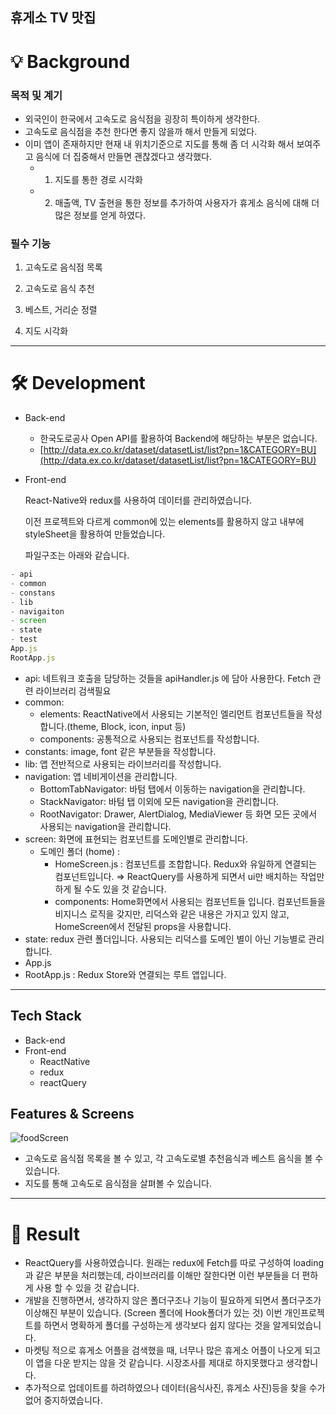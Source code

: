 ## 휴게소 TV 맛집

# **💡 Background**

### 목적 및 계기

- 외국인이 한국에서 고속도로 음식점을 굉장히 특이하게 생각한다.
- 고속도로 음식점을 추천 한다면 좋지 않을까 해서 만들게 되었다.
- 이미 앱이 존재하지만 현재 내 위치기준으로 지도를 통해 좀 더 시각화 해서 보여주고 음식에 더 집중해서 만들면 괜찮겠다고 생각했다.
    - 1) 지도를 통한 경로 시각화
    - 2) 매출액, TV 출현을 통한 정보를 추가하여 사용자가 휴게소 음식에 대해 더 많은 정보를 얻게 하였다.

### 필수 기능

1) 고속도로 음식점 목록

2) 고속도로 음식 추천

3) 베스트, 거리순 정렬

4) 지도 시각화

---

# **🛠 Development**

- Back-end
    - 한국도로공사 Open API를 활용하여 Backend에 해당하는 부분은 없습니다.
    - [http://data.ex.co.kr/dataset/datasetList/list?pn=1&CATEGORY=BU](http://data.ex.co.kr/dataset/datasetList/list?pn=1&CATEGORY=BU)
- Front-end
    
    React-Native와 redux를 사용하여 데이터를 관리하였습니다.
    
    이전 프로젝트와 다르게 common에 있는 elements를 활용하지 않고 내부에 styleSheet을 활용하여 만들었습니다.
    
    파일구조는 아래와 같습니다.
    

```jsx
- api
- common
- constans 
- lib
- navigaiton
- screen
- state
- test
App.js
RootApp.js
```

- api: 네트워크 호출을 담당하는 것들을 apiHandler.js 에 담아 사용한다. Fetch 관련 라이브러리 검색필요
- common:
    - elements: ReactNative에서 사용되는 기본적인 엘리먼트 컴포넌트들을 작성합니다.(theme, Block, icon, input 등)
    - components: 공통적으로 사용되는 컴포넌트를 작성합니다.
- constants: image, font 같은 부분들을 작성합니다.
- lib: 앱 전반적으로 사용되는 라이브러리를 작성합니다.
- navigation: 앱 네비게이션을 관리합니다.
    - BottomTabNavigator: 바텀 탭에서 이동하는 navigation을 관리합니다.
    - StackNavigator: 바텀 탭 이외에 모든 navigation을 관리합니다.
    - RootNavigator: Drawer, AlertDialog, MediaViewer 등 화면 모든 곳에서 사용되는 navigation을 관리합니다.
- screen: 화면에 표현되는 컴포넌트를 도메인별로  관리합니다.
    - 도메인 폴더 (home) :
        - HomeScreen.js : 컴포넌트를 조합합니다. Redux와 유일하게 연결되는 컴포넌트입니다. ⇒ ReactQuery를 사용하게 되면서 ui만 배치하는 작업만 하게 될 수도 있을 것 같습니다.
        - components: Home화면에서 사용되는 컴포넌트들 입니다. 컴포넌트들을 비지니스 로직을 갖지만, 리덕스와 같은 내용은 가지고 있지 않고, HomeScreen에서 전달된 props을 사용합니다.
- state: redux 관련 폴더입니다. 사용되는 리덕스를 도메인 별이 아닌 기능별로 관리합니다.
- App.js
- RootApp.js : Redux Store와 연결되는 루트 앱입니다.

---

## **Tech Stack**

- Back-end
- Front-end
    - ReactNative
    - redux
    - reactQuery

## **Features & Screens**

![foodScreen](https://user-images.githubusercontent.com/45157159/145919104-1d778de3-5a55-4648-ab44-bf08519c3b4c.png)

- 고속도로 음식점 목록을 볼 수 있고, 각 고속도로별 추천음식과 베스트 음식을 볼 수 있습니다.
- 지도를 통해 고속도로 음식점을 살펴볼 수 있습니다.

---

# **🛫 Result**

- ReactQuery를 사용하였습니다. 원래는 redux에 Fetch를 따로 구성하여 loading과 같은 부분을 처리했는데, 라이브러리를 이해만 잘한다면 이런 부분들을 더 편하게 사용 할 수 있을 것 같습니다.
- 개발을 진행하면서, 생각하지 않은 폴더구조나 기능이 필요하게 되면서 폴더구조가 이상해진 부분이 있습니다. (Screen 폴더에 Hook폴더가 있는 것) 이번 개인프로젝트를 하면서 명확하게 폴더를 구성하는게 생각보다 쉽지 않다는 것을 알게되었습니다.
- 마켓팅 적으로 휴게소 어플을 검색했을 때, 너무나 많은 휴게소 어플이 나오게 되고 이 앱을 다운 받지는 않을 것 같습니다. 시장조사를 제대로 하지못했다고 생각합니다.
- 추가적으로 업데이트를 하려하였으나 데이터(음식사진, 휴게소 사진)등을 찾을 수가 없어 중지하였습니다.
